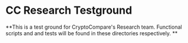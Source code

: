 # CC Research Testground

**This is a test ground for CryptoCompare's Research team. Functional scripts and and tests will be found in these directories respectively. **
